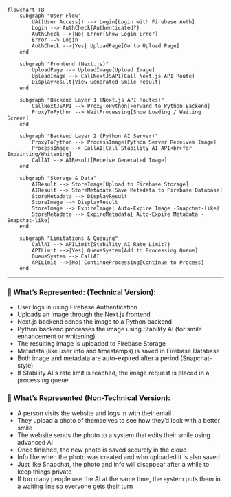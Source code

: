 
```mermaid
flowchart TB
    subgraph "User Flow"
        UA([User Access]) --> Login[Login with Firebase Auth]
        Login --> AuthCheck{Authenticated?}
        AuthCheck -->|No| Error[Show Login Error]
        Error --> Login
        AuthCheck -->|Yes| UploadPage[Go to Upload Page]
    end

    subgraph "Frontend (Next.js)"
        UploadPage --> UploadImage[Upload Image]
        UploadImage --> CallNextJSAPI[Call Next.js API Route]
        DisplayResult[View Generated Smile Result]
    end

    subgraph "Backend Layer 1 (Next.js API Routes)"
        CallNextJSAPI --> ProxyToPython[Forward to Python Backend]
        ProxyToPython --> WaitProcessing[Show Loading / Waiting Screen]
    end

    subgraph "Backend Layer 2 (Python AI Server)"
        ProxyToPython --> ProcessImage[Python Server Receives Image]
        ProcessImage --> CallAI[Call Stability AI API<br>for Inpainting/Whitening]
        CallAI --> AIResult[Receive Generated Image]
    end

    subgraph "Storage & Data"
        AIResult --> StoreImage[Upload to Firebase Storage]
        AIResult --> StoreMetadata[Save Metadata to Firebase Database]
        StoreMetadata --> DisplayResult
        StoreImage --> DisplayResult
        StoreImage --> ExpireImage[ Auto-Expire Image -Snapchat-like]
        StoreMetadata --> ExpireMetadata[ Auto-Expire Metadata -Snapchat-like]
    end

    subgraph "Limitations & Queuing"
        CallAI --> APILimit{Stability AI Rate Limit?}
        APILimit -->|Yes| QueueSystem[Add to Processing Queue]
        QueueSystem --> CallAI
        APILimit -->|No| ContinueProcessing[Continue to Process]
    end
```



---

### 📌 What’s Represented: (Technical Version):

- User logs in using Firebase Authentication
- Uploads an image through the Next.js frontend
- Next.js backend sends the image to a Python backend
- Python backend processes the image using Stability AI (for smile enhancement or whitening)
- The resulting image is uploaded to Firebase Storage
- Metadata (like user info and timestamps) is saved in Firebase Database
- Both image and metadata are auto-expired after a period (Snapchat-style)
- If Stability AI's rate limit is reached, the image request is placed in a processing queue


### 📌 What’s Represented (Non-Technical Version):

- A person visits the website and logs in with their email
- They upload a photo of themselves to see how they’d look with a better smile
- The website sends the photo to a system that edits their smile using advanced AI
- Once finished, the new photo is saved securely in the cloud
- Info like when the photo was created and who uploaded it is also saved
- Just like Snapchat, the photo and info will disappear after a while to keep things private
- If too many people use the AI at the same time, the system puts them in a waiting line so everyone gets their turn

